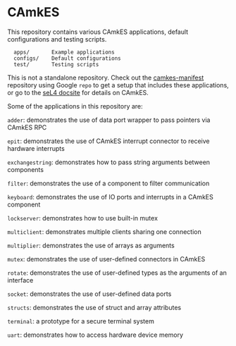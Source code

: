 <!--
     Copyright 2017, Data61, CSIRO (ABN 41 687 119 230)

     SPDX-License-Identifier: CC-BY-SA-4.0
-->

# CAmkES

This repository contains various CAmkES applications, default configurations
and testing scripts.

```
  apps/       Example applications
  configs/    Default configurations
  test/       Testing scripts
```

This is not a standalone repository. Check out the [camkes-manifest] repository
using Google `repo` to get a setup that includes these applications, or go to
the [seL4 docsite] for details on CAmkES.

Some of the applications in this repository are:

`adder`: demonstrates the use of data port wrapper to pass pointers via CAmkES RPC

`epit`: demonstrates the use of CAmkES interrupt connector to receive hardware interrupts

`exchangestring`: demonstrates how to pass string arguments between components

`filter`: demonstrates the use of a component to filter communication

`keyboard`: demonstrates the use of IO ports and interrupts in a CAmkES component

`lockserver`: demonstrates how to use built-in mutex

`multiclient`: demonstrates multiple clients sharing one connection

`multiplier`: demonstrates the use of arrays as arguments

`mutex`: demonstrates the use of user-defined connectors in CAmkES

`rotate`: demonstrates the use of user-defined types as the arguments of an interface

`socket`: demonstrates the use of user-defined data ports

`structs`: demonstrates the use of struct and array attributes

`terminal`: a prototype for a secure terminal system

`uart`: demonstrates how to access hardware device memory


[seL4 docsite]: https://docs.sel4.systems/projects/camkes/
[camkes-manifest]: https://github.com/seL4/camkes-manifest
